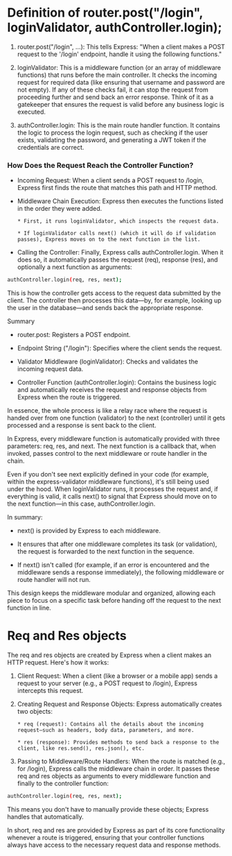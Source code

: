 # **Definition of router.post("/login", loginValidator, authController.login);**

1. router.post("/login", ...):
   This tells Express: "When a client makes a POST request to the '/login' endpoint, handle it using the following functions."

2. loginValidator:
   This is a middleware function (or an array of middleware functions) that runs before the main controller. It checks the incoming request for required data (like ensuring that username and password are not empty). If any of these checks fail, it can stop the request from proceeding further and send back an error response. Think of it as a gatekeeper that ensures the request is valid before any business logic is executed.

3. authController.login:
   This is the main route handler function. It contains the logic to process the login request, such as checking if the user exists, validating the password, and generating a JWT token if the credentials are correct.

### How Does the Request Reach the Controller Function?

- Incoming Request:
  When a client sends a POST request to /login, Express first finds the route that matches this path and HTTP method.

- Middleware Chain Execution:
  Express then executes the functions listed in the order they were added.

      * First, it runs loginValidator, which inspects the request data.

      * If loginValidator calls next() (which it will do if validation passes), Express moves on to the next function in the list.

- Calling the Controller:
  Finally, Express calls authController.login. When it does so, it automatically passes the request (req), response (res), and optionally a next function as arguments:

```sh
authController.login(req, res, next);
```

This is how the controller gets access to the request data submitted by the client. The controller then processes this data—by, for example, looking up the user in the database—and sends back the appropriate response.

Summary

- router.post: Registers a POST endpoint.

- Endpoint String ("/login"): Specifies where the client sends the request.

- Validator Middleware (loginValidator): Checks and validates the incoming request data.

- Controller Function (authController.login): Contains the business logic and automatically receives the request and response objects from Express when the route is triggered.

In essence, the whole process is like a relay race where the request is handed over from one function (validator) to the next (controller) until it gets processed and a response is sent back to the client.

In Express, every middleware function is automatically provided with three parameters: req, res, and next. The next function is a callback that, when invoked, passes control to the next middleware or route handler in the chain.

Even if you don't see next explicitly defined in your code (for example, within the express-validator middleware functions), it's still being used under the hood. When loginValidator runs, it processes the request and, if everything is valid, it calls next() to signal that Express should move on to the next function—in this case, authController.login.

In summary:

- next() is provided by Express to each middleware.

- It ensures that after one middleware completes its task (or validation), the request is forwarded to the next function in the sequence.

- If next() isn't called (for example, if an error is encountered and the middleware sends a response immediately), the following middleware or route handler will not run.

This design keeps the middleware modular and organized, allowing each piece to focus on a specific task before handing off the request to the next function in line.

# Req and Res objects

The req and res objects are created by Express when a client makes an HTTP request. Here's how it works:

1.  Client Request:
    When a client (like a browser or a mobile app) sends a request to your server (e.g., a POST request to /login), Express intercepts this request.

2.  Creating Request and Response Objects:
    Express automatically creates two objects:

        * req (request): Contains all the details about the incoming request—such as headers, body data, parameters, and more.

        * res (response): Provides methods to send back a response to the client, like res.send(), res.json(), etc.

3) Passing to Middleware/Route Handlers:
   When the route is matched (e.g., for /login), Express calls the middleware chain in order. It passes these req and res objects as arguments to every middleware function and finally to the controller function:

```sh
authController.login(req, res, next);
```

This means you don't have to manually provide these objects; Express handles that automatically.

In short, req and res are provided by Express as part of its core functionality whenever a route is triggered, ensuring that your controller functions always have access to the necessary request data and response methods.
